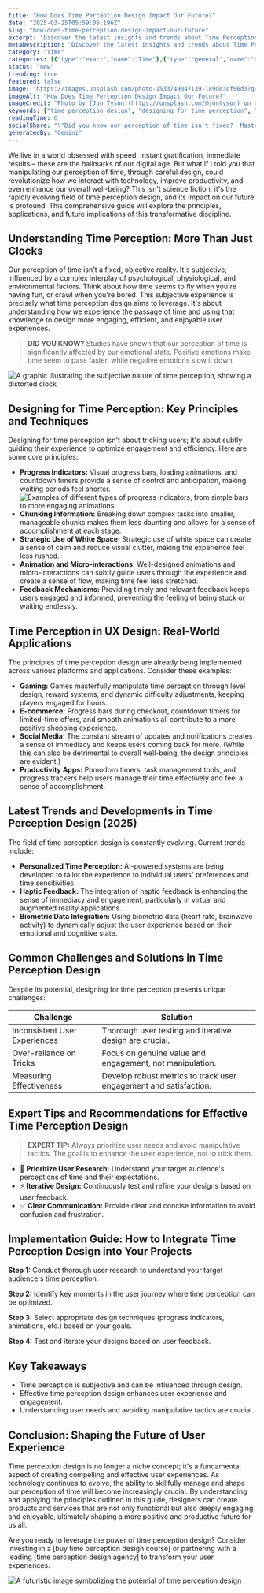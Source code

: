 ```yaml
---
title: "How Does Time Perception Design Impact Our Future?"
date: "2025-03-25T05:59:06.196Z"
slug: "how-does-time-perception-design-impact-our-future"
excerpt: "Discover the latest insights and trends about Time Perception Design. This comprehensive guide covers everything you need to know about Time Perception Design in 2025."
metaDescription: "Discover the latest insights and trends about Time Perception Design. This comprehensive guide covers everything you need to know about Time Perception Des..."
category: "Time"
categories: [{"type":"exact","name":"Time"},{"type":"general","name":"User Experience"},{"type":"medium","name":"Interaction Design"},{"type":"specific","name":"Progress Indicators"},{"type":"niche","name":"Loading Animations"}]
status: "new"
trending: true
featured: false
image: "https://images.unsplash.com/photo-1533749047139-189de3cf06d3?q=85&w=1200&fit=max&fm=webp&auto=compress"
imageAlt: "How Does Time Perception Design Impact Our Future?"
imageCredit: "Photo by [Jon Tyson](https://unsplash.com/@jontyson) on Unsplash"
keywords: ["time perception design", "designing for time perception", "improve time perception UX", "time perception in UX design", "how to design for time perception", "time perception UI design", "best practices time perception design", "time perception design principles", "buy time perception design course", "time perception design agency"]
readingTime: 6
socialShare: "\"Did you know our perception of time isn't fixed?  Mastering time perception design isn't about tricks, but about crafting experiences that feel both efficient and enjoyable.\""
generatedBy: "Gemini"
---
```




We live in a world obsessed with speed.  Instant gratification, immediate results – these are the hallmarks of our digital age. But what if I told you that manipulating our perception of time, through careful design, could revolutionize how we interact with technology, improve productivity, and even enhance our overall well-being?  This isn't science fiction; it's the rapidly evolving field of time perception design, and its impact on our future is profound. This comprehensive guide will explore the principles, applications, and future implications of this transformative discipline.

## Understanding Time Perception: More Than Just Clocks

Our perception of time isn't a fixed, objective reality. It's subjective, influenced by a complex interplay of psychological, physiological, and environmental factors.  Think about how time seems to fly when you're having fun, or crawl when you're bored. This subjective experience is precisely what time perception design aims to leverage.  It's about understanding how we experience the passage of time and using that knowledge to design more engaging, efficient, and enjoyable user experiences.

> **DID YOU KNOW?**  Studies have shown that our perception of time is significantly affected by our emotional state.  Positive emotions make time seem to pass faster, while negative emotions slow it down.

![A graphic illustrating the subjective nature of time perception, showing a distorted clock](https://images.unsplash.com/photo-1476357471311-43c0db9fb2b4?q=85&w=1200&fit=max&fm=webp&auto=compress)

## Designing for Time Perception: Key Principles and Techniques

Designing for time perception isn't about tricking users; it's about subtly guiding their experience to optimize engagement and efficiency.  Here are some core principles:

* **Progress Indicators:**  Visual progress bars, loading animations, and countdown timers provide a sense of control and anticipation, making waiting periods feel shorter.  ![Examples of different types of progress indicators, from simple bars to more engaging animations](https://images.unsplash.com/photo-1533749047139-189de3cf06d3?q=85&w=1200&fit=max&fm=webp&auto=compress)
* **Chunking Information:** Breaking down complex tasks into smaller, manageable chunks makes them less daunting and allows for a sense of accomplishment at each stage.
* **Strategic Use of White Space:**  Strategic use of white space can create a sense of calm and reduce visual clutter, making the experience feel less rushed.
* **Animation and Micro-interactions:**  Well-designed animations and micro-interactions can subtly guide users through the experience and create a sense of flow, making time feel less stretched.
* **Feedback Mechanisms:**  Providing timely and relevant feedback keeps users engaged and informed, preventing the feeling of being stuck or waiting endlessly.

## Time Perception in UX Design: Real-World Applications

The principles of time perception design are already being implemented across various platforms and applications.  Consider these examples:

* **Gaming:**  Games masterfully manipulate time perception through level design, reward systems, and dynamic difficulty adjustments, keeping players engaged for hours.
* **E-commerce:**  Progress bars during checkout, countdown timers for limited-time offers, and smooth animations all contribute to a more positive shopping experience.
* **Social Media:**  The constant stream of updates and notifications creates a sense of immediacy and keeps users coming back for more. (While this can also be detrimental to overall well-being, the design principles are evident.)
* **Productivity Apps:**  Pomodoro timers, task management tools, and progress trackers help users manage their time effectively and feel a sense of accomplishment.

## Latest Trends and Developments in Time Perception Design (2025)

The field of time perception design is constantly evolving.  Current trends include:

* **Personalized Time Perception:**  AI-powered systems are being developed to tailor the experience to individual users' preferences and time sensitivities.
* **Haptic Feedback:**  The integration of haptic feedback is enhancing the sense of immediacy and engagement, particularly in virtual and augmented reality applications.
* **Biometric Data Integration:**  Using biometric data (heart rate, brainwave activity) to dynamically adjust the user experience based on their emotional and cognitive state.

## Common Challenges and Solutions in Time Perception Design

Despite its potential, designing for time perception presents unique challenges:

| Challenge                     | Solution                                                                        |
|------------------------------|--------------------------------------------------------------------------------|
| Inconsistent User Experiences |  Thorough user testing and iterative design are crucial.                        |
| Over-reliance on Tricks       | Focus on genuine value and engagement, not manipulation.                        |
| Measuring Effectiveness      |  Develop robust metrics to track user engagement and satisfaction.                |

## Expert Tips and Recommendations for Effective Time Perception Design

> **EXPERT TIP:** Always prioritize user needs and avoid manipulative tactics.  The goal is to enhance the user experience, not to trick them.

* 🔑 **Prioritize User Research:**  Understand your target audience's perceptions of time and their expectations.
* ⚡ **Iterative Design:**  Continuously test and refine your designs based on user feedback.
* ✅ **Clear Communication:**  Provide clear and concise information to avoid confusion and frustration.

## Implementation Guide:  How to Integrate Time Perception Design into Your Projects

**Step 1:** Conduct thorough user research to understand your target audience's time perception.

**Step 2:** Identify key moments in the user journey where time perception can be optimized.

**Step 3:** Select appropriate design techniques (progress indicators, animations, etc.) based on your goals.

**Step 4:**  Test and iterate your designs based on user feedback.

## Key Takeaways

* Time perception is subjective and can be influenced through design.
* Effective time perception design enhances user experience and engagement.
*  Understanding user needs and avoiding manipulative tactics are crucial.

## Conclusion: Shaping the Future of User Experience

Time perception design is no longer a niche concept; it's a fundamental aspect of creating compelling and effective user experiences. As technology continues to evolve, the ability to skillfully manage and shape our perception of time will become increasingly crucial.  By understanding and applying the principles outlined in this guide, designers can create products and services that are not only functional but also deeply engaging and enjoyable, ultimately shaping a more positive and productive future for us all.

Are you ready to leverage the power of time perception design? Consider investing in a [buy time perception design course] or partnering with a leading [time perception design agency] to transform your user experiences.

![A futuristic image symbolizing the potential of time perception design](https://images.unsplash.com/photo-1534670007418-fbb7f6cf32c3?q=85&w=1200&fit=max&fm=webp&auto=compress)

